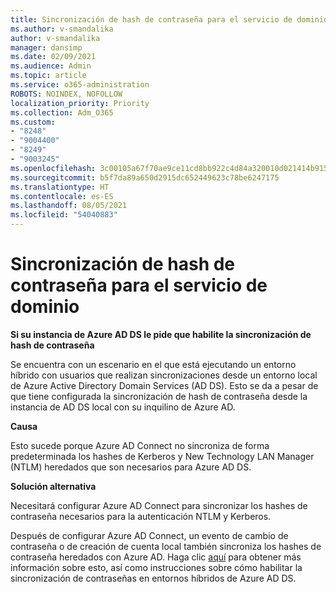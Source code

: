 ```yaml
---
title: Sincronización de hash de contraseña para el servicio de dominio
ms.author: v-smandalika
author: v-smandalika
manager: dansimp
ms.date: 02/09/2021
ms.audience: Admin
ms.topic: article
ms.service: o365-administration
ROBOTS: NOINDEX, NOFOLLOW
localization_priority: Priority
ms.collection: Adm_O365
ms.custom:
- "8248"
- "9004400"
- "8249"
- "9003245"
ms.openlocfilehash: 3c00105a67f70ae9ce11cd8bb922c4d84a320010d021414b9159948f7dc87dbc
ms.sourcegitcommit: b5f7da89a650d2915dc652449623c78be6247175
ms.translationtype: HT
ms.contentlocale: es-ES
ms.lasthandoff: 08/05/2021
ms.locfileid: "54040883"
---
```

# <a name="password-hash-synchronization-for-domain-service"></a>Sincronización de hash de contraseña para el servicio de dominio

**Si su instancia de Azure AD DS le pide que habilite la sincronización de hash de contraseña**

Se encuentra con un escenario en el que está ejecutando un entorno híbrido con usuarios que realizan sincronizaciones desde un entorno local de Azure Active Directory Domain Services (AD DS). Esto se da a pesar de que tiene configurada la sincronización de hash de contraseña desde la instancia de AD DS local con su inquilino de Azure AD.

**Causa**

Esto sucede porque Azure AD Connect no sincroniza de forma predeterminada los hashes de Kerberos y New Technology LAN Manager (NTLM) heredados que son necesarios para Azure AD DS.

**Solución alternativa** 

Necesitará configurar Azure AD Connect para sincronizar los hashes de contraseña necesarios para la autenticación NTLM y Kerberos.

Después de configurar Azure AD Connect, un evento de cambio de contraseña o de creación de cuenta local también sincroniza los hashes de contraseña heredados con Azure AD. Haga clic [aquí](https://docs.microsoft.com/azure/active-directory-domain-services/tutorial-configure-password-hash-sync) para obtener más información sobre esto, así como instrucciones sobre cómo habilitar la sincronización de contraseñas en entornos híbridos de Azure AD DS.